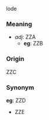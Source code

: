 lode
### Meaning
+ _adj_: ZZA
    + __eg__: ZZB

### Origin

ZZC

### Synonym

__eg__: ZZD

+ ZZE


